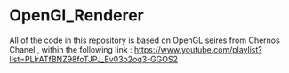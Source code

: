 # OpenGl_Renderer
All of the code in this repository is based on OpenGL seires from Chernos Chanel , within the following link :
https://www.youtube.com/playlist?list=PLlrATfBNZ98foTJPJ_Ev03o2oq3-GGOS2
